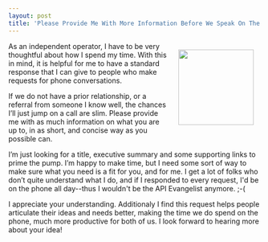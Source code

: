 ```yaml
---
layout: post
title: 'Please Provide Me With More Information Before We Speak On The Phone'
---
```

<p><img style="padding: 15px;" src="https://s3.amazonaws.com/kinlane-productions/bw-icons/bw-information.png" alt="" width="150" align="right" /></p>
<p>As an independent operator, I have to be very thoughtful about how I spend my time. With this in mind, it is helpful for me to have a standard response that I can give to people who make requests for phone conversations.</p>
<p>If we do not have a prior relationship, or a referral from someone I know well, the chances I&rsquo;ll just jump on a call are slim. Please provide me with as much information on what you are up to, in as short, and concise way as you possible can.</p>
<p>I&rsquo;m just looking for a title, executive summary and some supporting links to prime the pump. I&rsquo;m happy to make time, but I need some sort of way to make sure what you need is a fit for you, and for me. I get a lot of folks who don&rsquo;t quite understand what I do, and if I responded to every request, I'd be on the phone all day--thus I wouldn't be the API Evangelist anymore. ;-(</p>
<p>I appreciate your understanding. Additionaly I find this request helps people articulate their ideas and needs better, making the time we do spend on the phone, much more productive for both of us. I look forward to hearing more about your idea!</p>